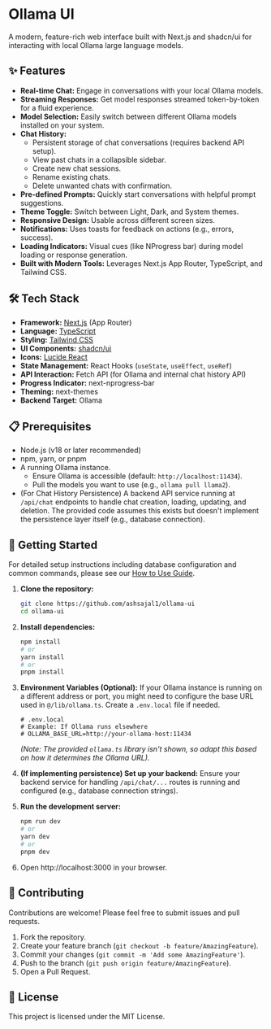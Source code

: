 # Ollama UI

A modern, feature-rich web interface built with Next.js and shadcn/ui for interacting with local Ollama large language models.

<!-- ![Screenshot Placeholder](<link-to-your-screenshot.png>) Optional: Add a screenshot -->

## ✨ Features

*   **Real-time Chat:** Engage in conversations with your local Ollama models.
*   **Streaming Responses:** Get model responses streamed token-by-token for a fluid experience.
*   **Model Selection:** Easily switch between different Ollama models installed on your system.
*   **Chat History:**
    *   Persistent storage of chat conversations (requires backend API setup).
    *   View past chats in a collapsible sidebar.
    *   Create new chat sessions.
    *   Rename existing chats.
    *   Delete unwanted chats with confirmation.
*   **Pre-defined Prompts:** Quickly start conversations with helpful prompt suggestions.
*   **Theme Toggle:** Switch between Light, Dark, and System themes.
*   **Responsive Design:** Usable across different screen sizes.
*   **Notifications:** Uses toasts for feedback on actions (e.g., errors, success).
*   **Loading Indicators:** Visual cues (like NProgress bar) during model loading or response generation.
*   **Built with Modern Tools:** Leverages Next.js App Router, TypeScript, and Tailwind CSS.

## 🛠️ Tech Stack

*   **Framework:** [Next.js](https://nextjs.org/) (App Router)
*   **Language:** [TypeScript](https://www.typescriptlang.org/)
*   **Styling:** [Tailwind CSS](https://tailwindcss.com/)
*   **UI Components:** [shadcn/ui](https://ui.shadcn.com/)
*   **Icons:** [Lucide React](https://lucide.dev/)
*   **State Management:** React Hooks (`useState`, `useEffect`, `useRef`)
*   **API Interaction:** Fetch API (for Ollama and internal chat history API)
*   **Progress Indicator:** next-nprogress-bar
*   **Theming:** next-themes
*   **Backend Target:** Ollama

## 📋 Prerequisites

*   Node.js (v18 or later recommended)
*   npm, yarn, or pnpm
*   A running Ollama instance.
    *   Ensure Ollama is accessible (default: `http://localhost:11434`).
    *   Pull the models you want to use (e.g., `ollama pull llama2`).
*   (For Chat History Persistence) A backend API service running at `/api/chat` endpoints to handle chat creation, loading, updating, and deletion. The provided code assumes this exists but doesn't implement the persistence layer itself (e.g., database connection).

## 🚀 Getting Started

For detailed setup instructions including database configuration and common commands, please see our [How to Use Guide](HOW_TO_USE.md).

1.  **Clone the repository:**
    ```bash
    git clone https://github.com/ashsajal1/ollama-ui
    cd ollama-ui
    ```

2.  **Install dependencies:**
    ```bash
    npm install
    # or
    yarn install
    # or
    pnpm install
    ```

3.  **Environment Variables (Optional):**
    If your Ollama instance is running on a different address or port, you might need to configure the base URL used in `@/lib/ollama.ts`. Create a `.env.local` file if needed.
    ```env
    # .env.local
    # Example: If Ollama runs elsewhere
    # OLLAMA_BASE_URL=http://your-ollama-host:11434
    ```
    *(Note: The provided `ollama.ts` library isn't shown, so adapt this based on how it determines the Ollama URL).*

4.  **(If implementing persistence) Set up your backend:**
    Ensure your backend service for handling `/api/chat/...` routes is running and configured (e.g., database connection strings).

5.  **Run the development server:**
    ```bash
    npm run dev
    # or
    yarn dev
    # or
    pnpm dev
    ```

6.  Open http://localhost:3000 in your browser.

## 🤝 Contributing

Contributions are welcome! Please feel free to submit issues and pull requests.

1.  Fork the repository.
2.  Create your feature branch (`git checkout -b feature/AmazingFeature`).
3.  Commit your changes (`git commit -m 'Add some AmazingFeature'`).
4.  Push to the branch (`git push origin feature/AmazingFeature`).
5.  Open a Pull Request.

## 📄 License

This project is licensed under the MIT License. <!-- Optional: Add a LICENSE file -->
